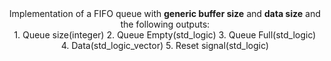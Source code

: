 <div align="center">
Implementation of a FIFO queue with <b>generic buffer size</b> and <b>data size</b> and the following outputs:
<br/>
1. Queue size(integer)
2. Queue Empty(std_logic)
3. Queue Full(std_logic)<br/>
4. Data(std_logic_vector)
5. Reset signal(std_logic)<br/>
</div>
